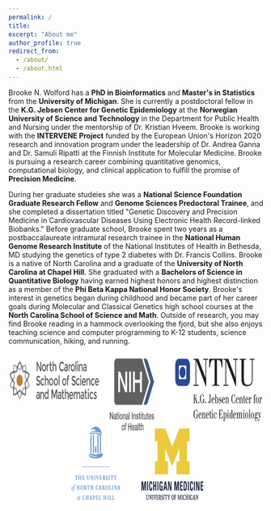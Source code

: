```yaml
---
permalink: /
title:
excerpt: "About me"
author_profile: true
redirect_from: 
  - /about/
  - /about.html
---
```

 
Brooke N. Wolford has a **PhD in Bioinformatics** and **Master's in Statistics** from the **University of Michigan**. She is currently a postdoctoral fellow in the **K.G. Jebsen Center for Genetic Epidemiology** at the **Norwegian University of Science and Technology** in the Department for Public Health and Nursing under the mentorship of Dr. Kristian Hveem. Brooke is working with the **INTERVENE Project** funded by the European Union's Horizon 2020 research and innovation program under the leadership of Dr. Andrea Ganna and Dr. Samuli Ripatti at the Finnish Institute for Molecular Medicine. Brooke is pursuing a research career combining quantitative genomics, computational biology, and clinical application to fulfill the promise of **Precision Medicine**. 

During her graduate studeies she was a **National Science Foundation Graduate Research Fellow** and  **Genome Sciences Predoctoral Trainee**, and she completed a dissertation titled "Genetic Discovery and Precision Medicine in Cardiovascular Diseases Using Electronic Health Record-linked Biobanks." Before graduate school, Brooke spent two years as a postbaccalaureate intramural research trainee in the **National Human Genome Research Institute** of the National Institutes of Health in Bethesda, MD studying the genetics of type 2 diabetes with Dr. Francis Collins. Brooke is a native of North Carolina and a graduate of the **University of North Carolina at Chapel Hill**. She graduated with a **Bachelors of Science in Quantitative Biology** having earned highest honors and highest distinction as a member of the **Phi Beta Kappa National Honor Society**. Brooke's interest in genetics began during childhood and became part of her career goals during Molecular and Classical Genetics high school courses at the **North Carolina School of Science and Math**. Outside of research, you may find Brooke reading in a hammock overlooking the fjord, but she also enjoys teaching science and computer programming to K-12 students, science communication, hiking, and running.  
  
  
<center><img src="/images/logos.jpg" height="300"></center>  

